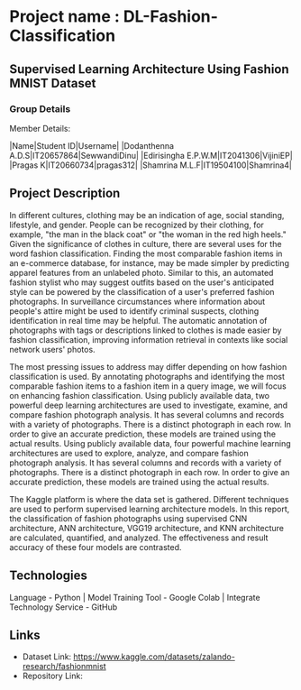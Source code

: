# Project name : DL-Fashion-Classification
## Supervised Learning Architecture Using Fashion MNIST Dataset

### Group Details

Member Details:

|Name|Student ID|Username|
|Dodanthenna A.D.S|IT20657864|SewwandiDinu|
|Edirisingha E.P.W.M|IT2041306|VijiniEP|
|Pragas K|IT20660734|pragas312|
|Shamrina M.L.F|IT19504100|Shamrina4|


## Project Description
In different cultures, clothing may be an indication of age, social standing, lifestyle, and gender. People can be recognized by their clothing, for example, "the man in the black coat" or "the woman in the red high heels." Given the significance of clothes in culture, there are several uses for the word fashion classification. Finding the most comparable fashion items in an e-commerce database, for instance, may be made simpler by predicting apparel features from an unlabeled photo. Similar to this, an automated fashion stylist who may suggest outfits based on the user's anticipated style can be powered by the classification of a user's preferred fashion photographs. In surveillance circumstances where information about people's attire might be used to identify criminal suspects, clothing identification in real time may be helpful. The automatic annotation of photographs with tags or descriptions linked to clothes is made easier by fashion classification, improving information retrieval in contexts like social network users' photos.

The most pressing issues to address may differ depending on how fashion classification is used. By annotating photographs and identifying the most comparable fashion items to a fashion item in a query image, we will focus on enhancing fashion classification. Using publicly available data, two powerful deep learning architectures are used to investigate, examine, and compare fashion photograph analysis. It has several columns and records with a variety of photographs. There is a distinct photograph in each row. In order to give an accurate prediction, these models are trained using the actual results. Using publicly available data, four powerful machine learning architectures are used to explore, analyze, and compare fashion photograph analysis. It has several columns and records with a variety of photographs. There is a distinct photograph in each row. In order to give an accurate prediction, these models are trained using the actual results.

The Kaggle platform is where the data set is gathered. Different techniques are used to perform supervised learning architecture models. In this report, the classification of fashion photographs using supervised CNN architecture, ANN architecture, VGG19 architecture, and KNN architecture are calculated, quantified, and analyzed. The effectiveness and result accuracy of these four models are contrasted.

## Technologies
Language - Python | Model Training Tool - Google Colab | Integrate Technology Service - GitHub

## Links 
- Dataset Link: https://www.kaggle.com/datasets/zalando-research/fashionmnist
-  Repository Link: 





